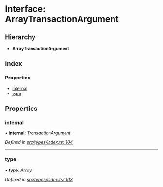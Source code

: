 # Interface: ArrayTransactionArgument

## Hierarchy

* **ArrayTransactionArgument**

## Index

### Properties

* [internal](arraytransactionargument.md#internal)
* [type](arraytransactionargument.md#type)

## Properties

###  internal

• **internal**: *[TransactionArgument](../globals.md#transactionargument)*

*Defined in [src/types/index.ts:1104](https://github.com/PolymathNetwork/polymesh-sdk/blob/4f2fd432/src/types/index.ts#L1104)*

___

###  type

• **type**: *[Array](../enums/transactionargumenttype.md#array)*

*Defined in [src/types/index.ts:1103](https://github.com/PolymathNetwork/polymesh-sdk/blob/4f2fd432/src/types/index.ts#L1103)*
